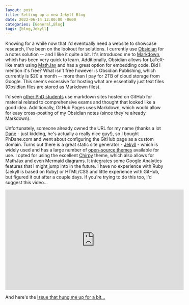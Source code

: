 ```yaml
---
layout: post
title: Setting up a new Jekyll Blog
date: 2022-06-14 12:00:00 -0600
categories: [General,Blog]
tags: [blog,Jekyll]
---
```

Knowing for a while now that I'd eventually need a website to showcase research, I've been on the lookout for solutions.  I currently use [Obsidian](https://obsidian.md) for a notes solution -- and I like it quite a bit.  It's introduced me to [Markdown](https://www.markdownguide.org/basic-syntax/), which has been very quick to learn.  Additionally, Obsidian allows for LaTeX-like math using [MathJax](https://www.mathjax.org) and has a great option for embedding code.  Did I mention it's free?  What isn't free however is Obsidian Publishing, which currently is $20 a month -- more than I pay for 2TB of cloud storage from Google.  This seems excessive for hosting what are essentially just text files (Obsidian files are stored as Markdown files).

I'd seen [other PhD students](http://jhamrick.github.io/quals/) use markdown sites hosted on GitHub for material related to comprehensive exams and thought that looked like a good idea.  Additionally, GitHub Pages uses Markdown, which would allow for easy cross-posting of my Obsidian notes (since they're already Markdown).

Unfortunately, someone already owned the URL for my name (thanks a lot [Dane](https://www.danecannon.com) - just kidding, he's actually a really nice guy!), so I bought PhDane.com and went about configuring the GitHub page as a custom domain.  Turns out there is a great static site generator - [Jekyll](https://jekyllrb.com/) - which is widely used and has a large number of [open-source themes](https://jekyllrb.com/docs/themes/) available for use.  I opted for using the excellent [Chirpy](https://github.com/cotes2020/jekyll-theme-chirpy) theme, which also allows for MathJax and even Mermaid diagrams.  It integrates some Google Analytics features that I might jump into in the future.  I have no experience with Ruby (Jekyll is based on Ruby) or HTML/CSS and little experience with GitHub, but figured it out after a couple days.  If you're trying to do this too, I'd suggest this video...

<iframe width="560" height="315" src="https://www.youtube.com/embed/F8iOU1ci19Q" title="YouTube video player" frameborder="0" allow="accelerometer; autoplay; clipboard-write; encrypted-media; gyroscope; picture-in-picture" allowfullscreen></iframe>

And here's the [issue that hung me up for a bit...](https://github.com/cotes2020/jekyll-theme-chirpy/issues/502)

